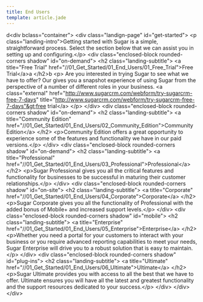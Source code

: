 ```yaml
---
title: End Users
template: article.jade
---
```

d&lt;div bclass="container"&gt;
&lt;div class="landign-page" id="get-started"&gt;
&lt;p class="landing-intro"&gt;Getting started with Sugar is a simple, straightforward process. Select the section below that we can assist you in setting up and configuring.&lt;/p&gt;
&lt;div class="enclosed-block rounded-corners shadow" id="on-demand"&gt;
&lt;h2 class="landing-subtitle"&gt;
&lt;a title="Free Trial" href="//01_Get_Started/01_End_Users/01_Free_Trial"&gt;Free Trial&lt;/a&gt;a
&lt;/h2&gt;b
&lt;p&gt;
Are you interested in trying Sugar to see what we have to offer? Our  gives you a snapshot experience of using Sugar from the perspective of a number of different roles in your business.
&lt;a class="external" href="http://www.sugarcrm.com/webform/try-sugarcrm-free-7-days" title="http://www.sugarcrm.com/webform/try-sugarcrm-free-7-days"&gt;free trial&lt;/a&gt;
&lt;/p&gt;
&lt;/div&gt;
&lt;div class="enclosed-block rounded-corners shadow" id="on-demand"&gt;
&lt;h2 class="landing-subtitle"&gt;
&lt;a title="Community Edition" href="//01_Get_Started/01_End_Users/02_Community_Edition"&gt;Community Edition&lt;/a&gt;
&lt;/h2&gt;
&lt;p&gt;Community Edition offers a great opportunity to experience some of the features and functionality we have in our paid versions.&lt;/p&gt;
&lt;/div&gt;
&lt;div class="enclosed-block rounded-corners shadow" id="on-demand"&gt;
&lt;h2 class="landing-subtitle"&gt;
&lt;a title="Professional" href="//01_Get_Started/01_End_Users/03_Professional"&gt;Professional&lt;/a&gt;
&lt;/h2&gt;
&lt;p&gt;Sugar Professional gives you all the critical features and functionality for businesses to be successful in maturing their customer relationships.&lt;/p&gt;
&lt;/div&gt;
&lt;div class="enclosed-block rounded-corners shadow" id="on-site"&gt;
&lt;h2 class="landing-subtitle"&gt;
&lt;a title="Corporate" href="//01_Get_Started/01_End_Users/04_Corporate"&gt;Corporate&lt;/a&gt;
&lt;/h2&gt;
&lt;p&gt;Sugar Corporate gives you all the functionality of Professional with the added bonus of Mobile+ and increased support levels.&lt;/p&gt;
&lt;/div&gt;
&lt;div class="enclosed-block rounded-corners shadow" id="mobile"&gt;
&lt;h2 class="landing-subtitle"&gt;
&lt;a title="Enterprise" href="//01_Get_Started/01_End_Users/05_Enterprise"&gt;Enterprise&lt;/a&gt;
&lt;/h2&gt;
&lt;p&gt;Whether you need a portal for your customers to interact with your business or you require advanced reporting capabilities to meet your needs, Sugar Enterprise will drive you to a robust solution that is easy to maintain.&lt;/p&gt;
&lt;/div&gt;
&lt;div class="enclosed-block rounded-corners shadow" id="plug-ins"&gt;
&lt;h2 class="landing-subtitle"&gt;
&lt;a title="Ultimate" href="//01_Get_Started/01_End_Users/06_Ultimate"&gt;Ultimate&lt;/a&gt;
&lt;/h2&gt;
&lt;p&gt;Sugar Ultimate provides you with access to all the best that we have to offer. Ultimate ensures you will have all the latest and greatest functionality and the support resources dedicated to your success.&lt;/p&gt;
&lt;/div&gt;
&lt;/div&gt;
&lt;/div&gt;